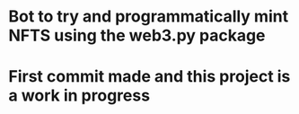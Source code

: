 # Bot to try and programmatically mint NFTS using the web3.py package

# First commit made and this project is a work in progress
